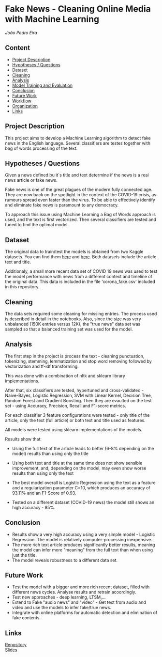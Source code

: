 

# Fake News - Cleaning Online Media with Machine Learning
*João Pedro Eira*

## Content
- [Project Description](#project-description)
- [Hypotheses / Questions](#hypotheses-questions)
- [Dataset](#dataset)
- [Cleaning](#cleaning)
- [Analysis](#analysis)
- [Model Training and Evaluation](#model-training-and-evaluation)
- [Conclusion](#conclusion)
- [Future Work](#future-work)
- [Workflow](#workflow)
- [Organization](#organization)
- [Links](#links)

## Project Description

This project aims to develop a Machine Learning algorithm to detect fake news in the English language.
Several classifiers are testes together with bag of words processing of the text.

## Hypotheses / Questions

Given a news defined bu it´s title and text determine if the news is a real news article or fake news.

Fake news is one of the great plagues of the modern fully connected age. They are now back on the spotlight in the context of the COVID-19 crisis, as rumours spread even faster than the virus. To be able to effectively identify and eliminate fake news is paramount to any democracy.

To approach this issue using Machine Learning a Bag of Words approach is used, and the text is first vectorized. Then several classifiers are tested and tuned to find the optimal model.

## Dataset

The original data to train/test the models is obtained from two Kaggle datasets. You can find them [here](https://www.kaggle.com/snapcrack/all-the-news) and [here](https://www.kaggle.com/mrisdal/fake-news). Both datasets include the article text and title.

Additionaly, a small more recent data set of COVID 19 news was used to test the model performance with news from a different context and timeline of the original data. This data is included in the file 'corona_fake.csv' included in this repository.

## Cleaning
The data sets required some cleaning for missing entries. The process used is described in detail in the notebooks. Also, since the size was very unbalanced (150K entries versus 12K), the "true news" data set was sampled so that a balanced training set was used for the model.

## Analysis

The first step in the project is process the text - cleaning punctuation, tokenizing, stemming, lemmatization and stop word removing followed by vectorization and tf-idf transforming.

This was done with a combination of nltk and sklearn library implementations.

After that, six classifiers are tested, hypertuned and cross-validated - Naive-Bayes, Logistic Regression, SVM with Linear Kernel, Decision Tree, Random Forest and Gradient Boosting. Then they are evaulted on the test set - using Accuracy, Precision, Recall and F1-score metrics.

For each classifier 3 feature configurations were tested - only title of the article, only the text (full article) or both text and title used as features.

All models were tested using sklearn implementations of the models.

Results show that:

  - Using the full text of the article leads to better (6-8% depending on the model) results than using only the title
  - Using both text and title at the same time does not show sensible improvement, and, depending on the model, may even show worse results than using only the text
  - The best model overall is Logistic Regression using the text as a feature and a regularization parameter C=10, which produces an accuracy of 93.11% and an F1-Score of 0.93.

  - Tested on a different dataset (COVID-19 news) the model still shows an high accuracy - 85%.

## Conclusion

- Results show a very high accuracy using a very simple model - Logistic Regression. The model is relatively computer-processing inexpensive.
- The more rich text article produces significantly better results, meaning the model can infer more "meaning" from the full text than when using just the title.
- The model reveals robustness to a different data set.


## Future Work
- Test the model with a bigger and more rich recent dataset, filled with different news cycles. Analyse results and retrain acoordingly.
- Test new approaches - deep learning, LTSM,...
- Extend to Fake "audio news" and "video" - Get text from audio and video and use the models to infer fake/true news.
- Integrate with online platforms for automatic detection and elimination of fake contents.

## Links

[Repository](https://github.com/joaopbe/FakeNewsDetector)  
[Slides](https://github.com/joaopbe/FakeNewsDetector/blob/master/Presentation/Fake_News.pptx)  

